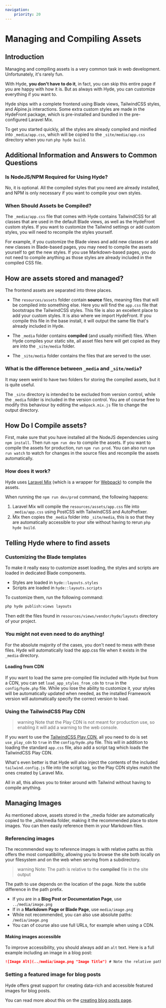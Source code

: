 ```yaml
---
navigation:
    priority: 20
---
```


# Managing and Compiling Assets

## Introduction

Managing and compiling assets is a very common task in web development. Unfortunately, it's rarely fun.

With Hyde, **you don't have to do it**, in fact, you can skip this entire page if you are happy with how it is.
But as always with Hyde, you can customize everything if you want to.

Hyde ships with a complete frontend using Blade views, TailwindCSS styles, and Alpine.js interactions.
Some extra custom styles are made in the HydeFront package, which is pre-installed and bundled in the pre-configured Laravel Mix.

To get you started quickly, all the styles are already compiled and minified into `_media/app.css`,
which will be copied to the `_site/media/app.css` directory when you run `php hyde build`.


## Additional Information and Answers to Common Questions

### Is NodeJS/NPM Required for Using Hyde?

No, it is optional. All the compiled styles that you need are already installed, and NPM is only necessary if you want to compile your own styles.

### When Should Assets be Compiled?

The `_media/app.css` file that comes with Hyde contains TailwindCSS for all classes that are used in the default Blade views, as well as the HydeFront custom styles.
If you want to customize the Tailwind settings or add custom styles, you will need to recompile the styles yourself.

For example, if you customize the Blade views and add new classes or add new classes in Blade-based pages, you may need to compile the assets yourself to get the new styles.
If you use Markdown-based pages, you do not need to compile anything as those styles are already included in the compiled CSS file.


## How are assets stored and managed?

The frontend assets are separated into three places.

- The `resources/assets` folder contain **source** files, meaning files that will be compiled into something else.
Here you will find the `app.css` file that bootstraps the TailwindCSS styles. This file is also an excellent place
to add your custom styles. It is also where we import HydeFront. If you compile this file in the base install,
it will output the same file that's already included in Hyde.

- The `_media` folder contains **compiled** (and usually minified) files. When Hyde compiles your static site,
all asset files here will get copied as they are into the `_site/media` folder.

- The `_site/media` folder contains the files that are served to the user.

### What is the difference between `_media` and `_site/media`?

It may seem weird to have two folders for storing the compiled assets, but it is quite useful.

The `_site` directory is intended to be excluded from version control, while the `_media` folder is included in the
version control. You are of course free to modify this behaviour by editing the `webpack.mix.js` file to change the output directory.


## How Do I Compile assets?

First, make sure that you have installed all the NodeJS dependencies using `npm install`.
Then run `npm run dev` to compile the assets. If you want to compile the assets for production, run `npm run prod`.
You can also run `npm run watch` to watch for changes in the source files and recompile the assets automatically.

### How does it work?

Hyde uses [Laravel Mix](https://laravel-mix.com/) (which is a wrapper for [Webpack](https://webpack.js.org/)) to compile the assets.

When running the `npm run dev/prod` command, the following happens:

1. Laravel Mix will compile the `resources/assets/app.css` file into `_media/app.css` using PostCSS with TailwindCSS and AutoPrefixer.
2. Mix then copies the `_media` folder into `_site/media`, this is so that they are automatically accessible to your site without having to rerun `php hyde build`.


## Telling Hyde where to find assets

### Customizing the Blade templates

To make it really easy to customize asset loading, the styles and scripts are loaded in dedicated Blade components.

- Styles are loaded in `hyde::layouts.styles`
- Scripts are loaded in `hyde::layouts.scripts`

To customize them, run the following command:

```bash
php hyde publish:views layouts
```

Then edit the files found in `resources/views/vendor/hyde/layouts` directory of your project.

### You might not even need to do anything!

For the absolute majority of the cases, you don't need to mess with these files. Hyde will automatically load the app.css file when it exists in the `_media` directory.

#### Loading from CDN

If you want to load the same pre-compiled file included with Hyde but from a CDN, you can set `load_app_styles_from_cdn` to `true` in the `config/hyde.php` file. While you lose the ability to customize it, your styles will be automatically updated when needed, as the installed Framework version will automatically specify the correct version to load.

### Using the TailwindCSS Play CDN

>warning Note that the Play CDN is not meant for production use, so enabling it will add a warning to the web console.

If you want to use the [TailwindCSS Play CDN](https://tailwindcss.com/docs/installation/play-cdn), all you need to do is
set `use_play_cdn` to `true` in the `config/hyde.php` file. This will in addition to loading the standard `app.css` file,
also add a script tag which loads the TailwindCSS Play CDN.

What's even better is that Hyde will also inject the contents of the included `tailwind.config.js` file into the script tag,
so the Play CDN styles match the ones created by Laravel Mix.

All in all, this allows you to tinker around with Tailwind without having to compile anything.


## Managing Images

As mentioned above, assets stored in the _media folder are automatically copied to the _site/media folder,
making it the recommended place to store images. You can then easily reference them in your Markdown files.

### Referencing images

The recommended way to reference images is with relative paths as this offers the most compatibility,
allowing you to browse the site both locally on your filesystem and on the web when serving from a subdirectory.

>warning Note: The path is relative to the <b>compiled</b> file in the site output

The path to use depends on the location of the page. Note the subtle difference in the path prefix.

- If you are in a **Blog Post or Documentation Page**, use `../media/image.png`
- If in a **Markdown Page or Blade Page**, use `media/image.png`
- While not recommended, you can also use absolute paths: `/media/image.png`
- You can of course also use full URLs, for example when using a CDN.

#### Making images accessible

To improve accessibility, you should always add an `alt` text. Here is a full example including an image in a blog post:

```markdown
![Image Alt](../media/image.png "Image Title") # Note the relative path
```

### Setting a featured image for blog posts

Hyde offers great support for creating data-rich and accessible featured images for blog posts.

You can read more about this on the [creating blog posts page](blog-posts#image).
